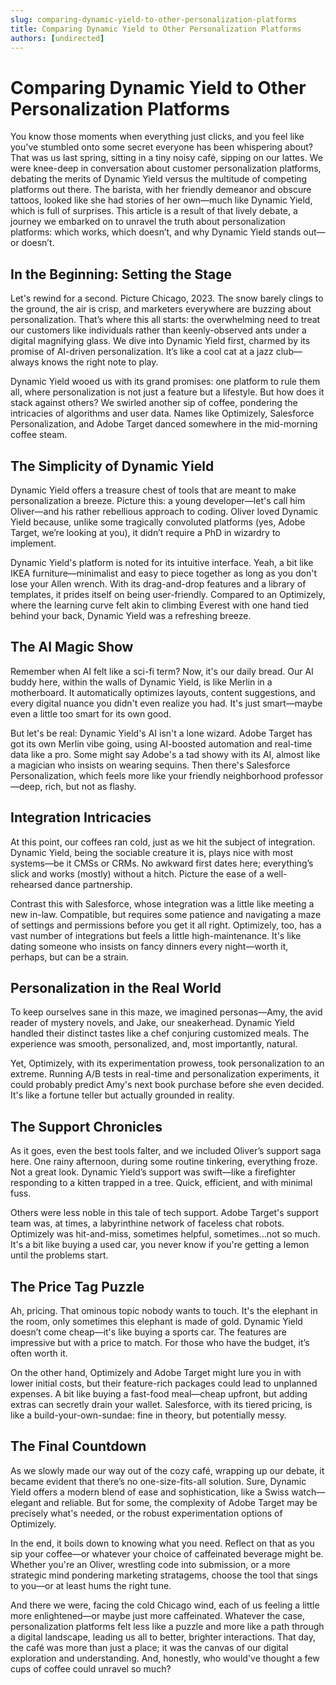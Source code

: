 ```yaml
---
slug: comparing-dynamic-yield-to-other-personalization-platforms
title: Comparing Dynamic Yield to Other Personalization Platforms
authors: [undirected]
---
```



# Comparing Dynamic Yield to Other Personalization Platforms

You know those moments when everything just clicks, and you feel like you've stumbled onto some secret everyone has been whispering about? That was us last spring, sitting in a tiny noisy café, sipping on our lattes. We were knee-deep in conversation about customer personalization platforms, debating the merits of Dynamic Yield versus the multitude of competing platforms out there. The barista, with her friendly demeanor and obscure tattoos, looked like she had stories of her own—much like Dynamic Yield, which is full of surprises. This article is a result of that lively debate, a journey we embarked on to unravel the truth about personalization platforms: which works, which doesn’t, and why Dynamic Yield stands out—or doesn’t.

## In the Beginning: Setting the Stage

Let's rewind for a second. Picture Chicago, 2023. The snow barely clings to the ground, the air is crisp, and marketers everywhere are buzzing about personalization. That’s where this all starts: the overwhelming need to treat our customers like individuals rather than keenly-observed ants under a digital magnifying glass. We dive into Dynamic Yield first, charmed by its promise of AI-driven personalization. It’s like a cool cat at a jazz club—always knows the right note to play.

Dynamic Yield wooed us with its grand promises: one platform to rule them all, where personalization is not just a feature but a lifestyle. But how does it stack against others? We swirled another sip of coffee, pondering the intricacies of algorithms and user data. Names like Optimizely, Salesforce Personalization, and Adobe Target danced somewhere in the mid-morning coffee steam.

## The Simplicity of Dynamic Yield

Dynamic Yield offers a treasure chest of tools that are meant to make personalization a breeze. Picture this: a young developer—let's call him Oliver—and his rather rebellious approach to coding. Oliver loved Dynamic Yield because, unlike some tragically convoluted platforms (yes, Adobe Target, we’re looking at you), it didn’t require a PhD in wizardry to implement.

Dynamic Yield's platform is noted for its intuitive interface. Yeah, a bit like IKEA furniture—minimalist and easy to piece together as long as you don't lose your Allen wrench. With its drag-and-drop features and a library of templates, it prides itself on being user-friendly. Compared to an Optimizely, where the learning curve felt akin to climbing Everest with one hand tied behind your back, Dynamic Yield was a refreshing breeze.

## The AI Magic Show

Remember when AI felt like a sci-fi term? Now, it's our daily bread. Our AI buddy here, within the walls of Dynamic Yield, is like Merlin in a motherboard. It automatically optimizes layouts, content suggestions, and every digital nuance you didn't even realize you had. It's just smart—maybe even a little too smart for its own good.

But let's be real: Dynamic Yield's AI isn't a lone wizard. Adobe Target has got its own Merlin vibe going, using AI-boosted automation and real-time data like a pro. Some might say Adobe's a tad showy with its AI, almost like a magician who insists on wearing sequins. Then there's Salesforce Personalization, which feels more like your friendly neighborhood professor—deep, rich, but not as flashy.

## Integration Intricacies

At this point, our coffees ran cold, just as we hit the subject of integration. Dynamic Yield, being the sociable creature it is, plays nice with most systems—be it CMSs or CRMs. No awkward first dates here; everything’s slick and works (mostly) without a hitch. Picture the ease of a well-rehearsed dance partnership.

Contrast this with Salesforce, whose integration was a little like meeting a new in-law. Compatible, but requires some patience and navigating a maze of settings and permissions before you get it all right. Optimizely, too, has a vast number of integrations but feels a little high-maintenance. It's like dating someone who insists on fancy dinners every night—worth it, perhaps, but can be a strain.

## Personalization in the Real World

To keep ourselves sane in this maze, we imagined personas—Amy, the avid reader of mystery novels, and Jake, our sneakerhead. Dynamic Yield handled their distinct tastes like a chef conjuring customized meals. The experience was smooth, personalized, and, most importantly, natural.

Yet, Optimizely, with its experimentation prowess, took personalization to an extreme. Running A/B tests in real-time and personalization experiments, it could probably predict Amy's next book purchase before she even decided. It's like a fortune teller but actually grounded in reality.

## The Support Chronicles

As it goes, even the best tools falter, and we included Oliver’s support saga here. One rainy afternoon, during some routine tinkering, everything froze. Not a great look. Dynamic Yield’s support was swift—like a firefighter responding to a kitten trapped in a tree. Quick, efficient, and with minimal fuss.

Others were less noble in this tale of tech support. Adobe Target's support team was, at times, a labyrinthine network of faceless chat robots. Optimizely was hit-and-miss, sometimes helpful, sometimes...not so much. It's a bit like buying a used car, you never know if you're getting a lemon until the problems start.

## The Price Tag Puzzle 

Ah, pricing. That ominous topic nobody wants to touch. It's the elephant in the room, only sometimes this elephant is made of gold. Dynamic Yield doesn’t come cheap—it's like buying a sports car. The features are impressive but with a price to match. For those who have the budget, it’s often worth it.

On the other hand, Optimizely and Adobe Target might lure you in with lower initial costs, but their feature-rich packages could lead to unplanned expenses. A bit like buying a fast-food meal—cheap upfront, but adding extras can secretly drain your wallet. Salesforce, with its tiered pricing, is like a build-your-own-sundae: fine in theory, but potentially messy.

## The Final Countdown

As we slowly made our way out of the cozy café, wrapping up our debate, it became evident that there’s no one-size-fits-all solution. Sure, Dynamic Yield offers a modern blend of ease and sophistication, like a Swiss watch—elegant and reliable. But for some, the complexity of Adobe Target may be precisely what's needed, or the robust experimentation options of Optimizely.

In the end, it boils down to knowing what you need. Reflect on that as you sip your coffee—or whatever your choice of caffeinated beverage might be. Whether you're an Oliver, wrestling code into submission, or a more strategic mind pondering marketing stratagems, choose the tool that sings to you—or at least hums the right tune.

And there we were, facing the cold Chicago wind, each of us feeling a little more enlightened—or maybe just more caffeinated. Whatever the case, personalization platforms felt less like a puzzle and more like a path through a digital landscape, leading us all to better, brighter interactions. That day, the café was more than just a place; it was the canvas of our digital exploration and understanding. And, honestly, who would've thought a few cups of coffee could unravel so much?